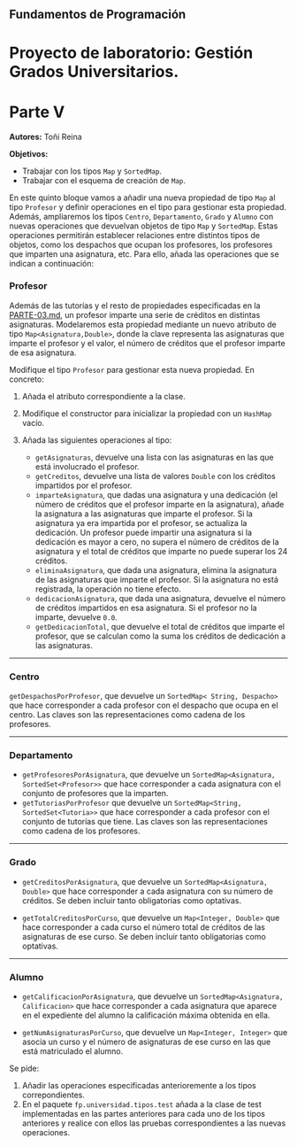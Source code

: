 ## Fundamentos de Programación
# Proyecto de laboratorio: Gestión Grados Universitarios.
# Parte V

**Autores:** Toñi Reina


**Objetivos:**
- Trabajar con los tipos `Map` y `SortedMap`.
- Trabajar con el esquema de creación de `Map`.


En este quinto bloque vamos a añadir una nueva propiedad de tipo `Map` al tipo `Profesor` y definir operaciones en el tipo para gestionar esta propiedad. Además, ampliaremos los tipos `Centro`, `Departamento`, `Grado` y `Alumno` con nuevas operaciones que devuelvan objetos de tipo `Map` y `SortedMap`. Estas operaciones permitirán establecer relaciones entre distintos tipos de objetos, como los despachos que ocupan los profesores, los profesores que imparten una asignatura, etc. Para ello, añada las operaciones que se indican a continuación:


### Profesor

Además de las tutorías y el resto de propiedades especificadas en la [PARTE-03.md](./PARTE-03.md), un profesor imparte una serie de créditos en distintas asignaturas. Modelaremos esta propiedad mediante un nuevo atributo de tipo `Map<Asignatura,Double>`, donde la clave representa las asignaturas que imparte el profesor y el valor, el número de créditos que el profesor imparte de esa asignatura. 

Modifique el tipo `Profesor` para gestionar esta nueva propiedad. En concreto:

1. Añada el atributo correspondiente a la clase.
2. Modifique el constructor para inicializar la propiedad con un `HashMap` vacío.
3. Añada las siguientes operaciones al tipo:

   - `getAsignaturas`, devuelve una lista con las asignaturas en las que está involucrado el profesor.
   - `getCreditos`, devuelve una lista de valores `Double` con los créditos impartidos por el profesor.
   - `imparteAsignatura`, que dadas una asignatura y una dedicación (el número de créditos que el profesor imparte en la asignatura), añade la asignatura a las asignaturas que imparte el profesor. Si la asignatura ya era impartida por el profesor, se actualiza la dedicación. Un profesor puede impartir una asignatura si la dedicación es mayor a cero, no supera el número de créditos de la asignatura y el total de créditos que imparte no puede superar los 24 créditos. 
   - `eliminaAsignatura`, que dada una asignatura, elimina la asignatura de las asignaturas que imparte el profesor. Si la asignatura no está registrada, la operación no tiene efecto.
   - `dedicacionAsignatura`, que dada una asignatura, devuelve el número de créditos impartidos en esa asignatura. Si el profesor no la imparte, devuelve `0.0`.
   - `getDedicacionTotal`, que devuelve el total de créditos que imparte el profesor, que se calculan como la suma los créditos de dedicación a las asignaturas.

___________ 

### Centro


`getDespachosPorProfesor`, que devuelve un `SortedMap< String, Despacho>` que hace corresponder a cada profesor con el despacho que ocupa en el centro. Las claves son las representaciones como cadena de los profesores. 

_____________

### Departamento

- `getProfesoresPorAsignatura`, que devuelve un `SortedMap<Asignatura, SortedSet<Profesor>>` que hace corresponder a cada asignatura con el conjunto de profesores que la imparten. 
- `getTutoriasPorProfesor` que devuelve un `SortedMap<String, SortedSet<Tutoria>>` que hace corresponder a cada profesor con el conjunto de tutorías que tiene.  Las claves son las representaciones como cadena de los profesores. 

_____________

### Grado

- `getCreditosPorAsignatura`, que devuelve un `SortedMap<Asignatura, Double>` que hace corresponder a cada asignatura con su número de créditos. Se deben incluir tanto obligatorias como optativas.

- `getTotalCreditosPorCurso`, que devuelve un `Map<Integer, Double>` que hace corresponder a cada curso el número total de créditos de las asignaturas de ese curso. Se deben incluir tanto obligatorias como optativas.
 
_____________
### Alumno

- `getCalificacionPorAsignatura`, que devuelve un `SortedMap<Asignatura, Calificacion>` que hace corresponder a cada asignatura que aparece en el expediente del alumno la calificación máxima obtenida en ella. 

- `getNumAsignaturasPorCurso`, que devuelve un `Map<Integer, Integer>` que asocia un curso y el número de asignaturas de ese curso en las que está matriculado el alumno.

Se pide:
1. Añadir las operaciones especificadas anterioremente a los tipos correpondientes.
2. En el paquete `fp.universidad.tipos.test` añada a la clase de test implementadas en las partes anteriores para cada uno de los tipos anteriores y realice con ellos las pruebas correspondientes a las nuevas operaciones.
